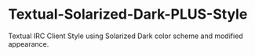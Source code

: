 # Textual-Solarized-Dark-PLUS-Style
Textual IRC Client Style using Solarized Dark color scheme and modified appearance.
